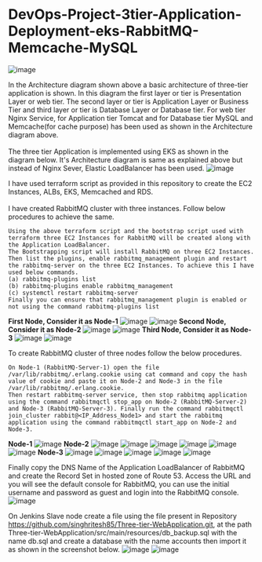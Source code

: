 # DevOps-Project-3tier-Application-Deployment-eks-RabbitMQ-Memcache-MySQL
![image](https://github.com/singhritesh85/DevOps-Project-3tier-Application-Deployment-eks-RabbitMQ-Memcache-MySQL/assets/56765895/23fe579f-ba90-41ae-b108-1d1d31ee58f0)

In the Architecture diagram shown above a basic architecture of three-tier application is shown. In this diagram the first layer or tier is Presentation Layer or web tier. The second layer or tier is Application Layer or Business Tier and third layer or tier is Database Layer or Database tier. For web tier Nginx Service, for Application tier Tomcat and for Database tier MySQL and Memcache(for cache purpose) has been used as shown in the Architecture diagram above.
<br><br/>
The three tier Application is implemented using EKS as shown in the diagram below. It's Architecture diagram is same as explained above but instead of Nginx Sever, Elastic LoadBalancer has been used.
![image](https://github.com/singhritesh85/DevOps-Project-3tier-Application-Deployment-eks-RabbitMQ-Memcache-MySQL/assets/56765895/bf5bee56-6c50-4579-9c21-316334c56a83)

I have used terraform script as provided in this repository to create the EC2 Instances, ALBs, EKS, Memcached and RDS. 
<br><br/>
I have created RabbitMQ cluster with three instances. Follow below procedures to achieve the same.
```
Using the above terraform script and the bootstrap script used with terraform three EC2 Instances for RabbitMQ will be created along with the Application LoadBalancer.
The Bootstrapping script will install RabbitMQ on three EC2 Instances. Then list the plugins, enable rabbitmq_management plugin and restart the rabbitmq-server on the three EC2 Instances. To achieve this I have used below commands.
(a) rabbitmq-plugins list
(b) rabbitmq-plugins enable rabbitmq_management
(c) systemctl restart rabbitmq-server
Finally you can ensure that rabbitmq_management plugin is enabled or not using the command rabbitmq-plugins list
```
**First Node, Consider it as Node-1**
![image](https://github.com/singhritesh85/DevOps-Project-3tier-Application-Deployment-eks-RabbitMQ-Memcache-MySQL/assets/56765895/dadaa610-9b90-46b1-aaf5-0fb36211da88)
![image](https://github.com/singhritesh85/DevOps-Project-3tier-Application-Deployment-eks-RabbitMQ-Memcache-MySQL/assets/56765895/6b4d1587-63dd-42ff-918d-b7d3b2a3ea5a)
**Second Node, Consider it as Node-2**
![image](https://github.com/singhritesh85/DevOps-Project-3tier-Application-Deployment-eks-RabbitMQ-Memcache-MySQL/assets/56765895/a245cb65-11bc-48c6-a0b0-4069eabc8b0f)
![image](https://github.com/singhritesh85/DevOps-Project-3tier-Application-Deployment-eks-RabbitMQ-Memcache-MySQL/assets/56765895/bbf39f48-ad6e-4aeb-a3e6-af3edd3ea2e0)
**Third Node, Consider it as Node-3**
![image](https://github.com/singhritesh85/DevOps-Project-3tier-Application-Deployment-eks-RabbitMQ-Memcache-MySQL/assets/56765895/4b74c273-3862-4ee1-b516-70ae56d0bca0)
![image](https://github.com/singhritesh85/DevOps-Project-3tier-Application-Deployment-eks-RabbitMQ-Memcache-MySQL/assets/56765895/077f493b-3d6c-4812-84a9-874dd068215d)

To create RabbitMQ cluster of three nodes follow the below procedures.
```
On Node-1 (RabbitMQ-Server-1) open the file /var/lib/rabbitmq/.erlang.cookie using cat command and copy the hash value of cookie and paste it on Node-2 and Node-3 in the file /var/lib/rabbitmq/.erlang.cookie.
Then restart rabbitmq-server service, then stop rabbitmq application using the command rabbitmqctl stop_app on Node-2 (RabbitMQ-Server-2) and Node-3 (RabbitMQ-Server-3). Finally run the command rabbitmqctl join_cluster rabbit@<IP_Address_Node1> and start the rabbitmq application using the command rabbitmqctl start_app on Node-2 and Node-3.
```
**Node-1**
![image](https://github.com/singhritesh85/DevOps-Project-3tier-Application-Deployment-eks-RabbitMQ-Memcache-MySQL/assets/56765895/d08384f9-c25b-4a33-a376-918f2d3cc006)
**Node-2**
![image](https://github.com/singhritesh85/DevOps-Project-3tier-Application-Deployment-eks-RabbitMQ-Memcache-MySQL/assets/56765895/e9303430-a3a8-42ee-a5c2-d86929ab5e82)
![image](https://github.com/singhritesh85/DevOps-Project-3tier-Application-Deployment-eks-RabbitMQ-Memcache-MySQL/assets/56765895/10425ff9-8aa4-45ad-8e7a-3f6e692fbfa6)
![image](https://github.com/singhritesh85/DevOps-Project-3tier-Application-Deployment-eks-RabbitMQ-Memcache-MySQL/assets/56765895/529395f5-6e59-4b88-8260-d1a4bf803c5d)
![image](https://github.com/singhritesh85/DevOps-Project-3tier-Application-Deployment-eks-RabbitMQ-Memcache-MySQL/assets/56765895/ea69e831-7a8b-40fd-bafc-5620574921b6)
![image](https://github.com/singhritesh85/DevOps-Project-3tier-Application-Deployment-eks-RabbitMQ-Memcache-MySQL/assets/56765895/cae4b0ac-eb30-4cdc-b5a5-33f95eadb9d2)
![image](https://github.com/singhritesh85/DevOps-Project-3tier-Application-Deployment-eks-RabbitMQ-Memcache-MySQL/assets/56765895/a74224ea-4540-4944-9ab5-88b385a61292)
**Node-3**
![image](https://github.com/singhritesh85/DevOps-Project-3tier-Application-Deployment-eks-RabbitMQ-Memcache-MySQL/assets/56765895/e72565cf-34de-484f-9872-9ff1a314ff08)
![image](https://github.com/singhritesh85/DevOps-Project-3tier-Application-Deployment-eks-RabbitMQ-Memcache-MySQL/assets/56765895/d9bea6cf-18ca-484d-92db-e10a6a202c0e)
![image](https://github.com/singhritesh85/DevOps-Project-3tier-Application-Deployment-eks-RabbitMQ-Memcache-MySQL/assets/56765895/654159fc-3a68-41a3-8d78-9b7afe58cf31)
![image](https://github.com/singhritesh85/DevOps-Project-3tier-Application-Deployment-eks-RabbitMQ-Memcache-MySQL/assets/56765895/362306a2-e61b-4e11-9bfa-fc58379c52a1)
![image](https://github.com/singhritesh85/DevOps-Project-3tier-Application-Deployment-eks-RabbitMQ-Memcache-MySQL/assets/56765895/338c63ce-63ed-42c5-951b-2e5c9f50f457)

Finally copy the DNS Name of the Application LoadBalancer of RabbitMQ and create the Record Set in hosted zone of Route 53. Access the URL and you will see the default console for RabbitMQ, you can use the initial username and password as guest and login into the RabbitMQ console.
![image](https://github.com/singhritesh85/DevOps-Project-3tier-Application-Deployment-eks-RabbitMQ-Memcache-MySQL/assets/56765895/36cc38be-a1ad-4ede-883a-398ae2bc73b5)

On Jenkins Slave node create a file using the file present in Repository https://github.com/singhritesh85/Three-tier-WebApplication.git, at the path Three-tier-WebApplication/src/main/resources/db_backup.sql with the name db.sql and create a database with the name accounts then import it as shown in the screenshot below.
![image](https://github.com/singhritesh85/DevOps-Project-3tier-Application-Deployment-eks-RabbitMQ-Memcache-MySQL/assets/56765895/64aecad1-b3f4-4fca-a488-7d822217df79)
![image](https://github.com/singhritesh85/DevOps-Project-3tier-Application-Deployment-eks-RabbitMQ-Memcache-MySQL/assets/56765895/58a93fea-3357-43c1-be57-38746b5e345d)


